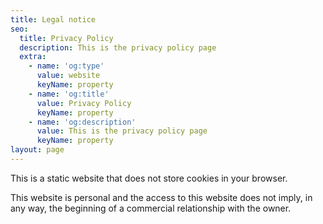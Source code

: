 ```yaml
---
title: Legal notice
seo:
  title: Privacy Policy
  description: This is the privacy policy page
  extra:
    - name: 'og:type'
      value: website
      keyName: property
    - name: 'og:title'
      value: Privacy Policy
      keyName: property
    - name: 'og:description'
      value: This is the privacy policy page
      keyName: property
layout: page
---
```

This is a static website that does not store cookies in your browser.


This website is personal and the access to this website does not imply, in any way, the beginning of a commercial relationship with the owner.
